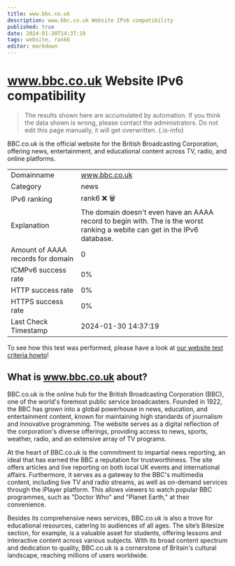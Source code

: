 ```yaml
---
title: www.bbc.co.uk
description: www.bbc.co.uk Website IPv6 compatibility
published: true
date: 2024-01-30T14:37:19
tags: website, rank6
editor: markdown
---
```


# www.bbc.co.uk Website IPv6 compatibility

> The results shown here are accumulated by automation. If you think the data shown is wrong, please contact the administrators. 
> Do not edit this page manually, it will get overwritten.
{.is-info}

BBC.co.uk is the official website for the British Broadcasting Corporation, offering news, entertainment, and educational content across TV, radio, and online platforms.


|   |   |
| - | - |
| Domainname | www.bbc.co.uk
| Category | news |
| IPv6 ranking | rank6 :x: :wastebasket: |
| Explanation | The domain doesn't even have an AAAA record to begin with. The is the worst ranking a webite can get in the IPv6 database. |
| Amount of AAAA records for domain | 0 |
| ICMPv6 success rate | 0%|
| HTTP success rate | 0% |
| HTTPS success rate | 0% |
| Last Check Timestamp | 2024-01-30 14:37:19 |

To see how this test was performed, please have a look at [our website test criteria howto](/howto/testcriteria/website)!


## What is www.bbc.co.uk about?
BBC.co.uk is the online hub for the British Broadcasting Corporation (BBC), one of the world's foremost public service broadcasters. Founded in 1922, the BBC has grown into a global powerhouse in news, education, and entertainment content, known for maintaining high standards of journalism and innovative programming. The website serves as a digital reflection of the corporation's diverse offerings, providing access to news, sports, weather, radio, and an extensive array of TV programs.

At the heart of BBC.co.uk is the commitment to impartial news reporting, an ideal that has earned the BBC a reputation for trustworthiness. The site offers articles and live reporting on both local UK events and international affairs. Furthermore, it serves as a gateway to the BBC's multimedia content, including live TV and radio streams, as well as on-demand services through the iPlayer platform. This allows viewers to watch popular BBC programmes, such as "Doctor Who" and "Planet Earth," at their convenience.

Besides its comprehensive news services, BBC.co.uk is also a trove for educational resources, catering to audiences of all ages. The site’s Bitesize section, for example, is a valuable asset for students, offering lessons and interactive content across various subjects. With its broad content spectrum and dedication to quality, BBC.co.uk is a cornerstone of Britain's cultural landscape, reaching millions of users worldwide.


